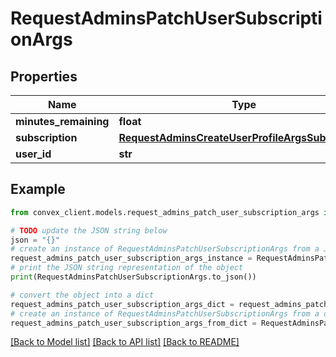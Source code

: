 # RequestAdminsPatchUserSubscriptionArgs


## Properties

Name | Type | Description | Notes
------------ | ------------- | ------------- | -------------
**minutes_remaining** | **float** |  | [optional] 
**subscription** | [**RequestAdminsCreateUserProfileArgsSubscription**](RequestAdminsCreateUserProfileArgsSubscription.md) |  | [optional] 
**user_id** | **str** |  | 

## Example

```python
from convex_client.models.request_admins_patch_user_subscription_args import RequestAdminsPatchUserSubscriptionArgs

# TODO update the JSON string below
json = "{}"
# create an instance of RequestAdminsPatchUserSubscriptionArgs from a JSON string
request_admins_patch_user_subscription_args_instance = RequestAdminsPatchUserSubscriptionArgs.from_json(json)
# print the JSON string representation of the object
print(RequestAdminsPatchUserSubscriptionArgs.to_json())

# convert the object into a dict
request_admins_patch_user_subscription_args_dict = request_admins_patch_user_subscription_args_instance.to_dict()
# create an instance of RequestAdminsPatchUserSubscriptionArgs from a dict
request_admins_patch_user_subscription_args_from_dict = RequestAdminsPatchUserSubscriptionArgs.from_dict(request_admins_patch_user_subscription_args_dict)
```
[[Back to Model list]](../README.md#documentation-for-models) [[Back to API list]](../README.md#documentation-for-api-endpoints) [[Back to README]](../README.md)


